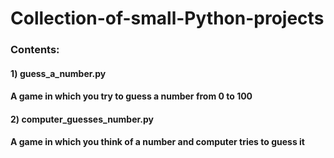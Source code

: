 # Collection-of-small-Python-projects

### Contents:
#### 1) guess_a_number.py
####    A game in which you try to guess a number from 0 to 100
#### 2) computer_guesses_number.py
####    A game in which you think of a number and computer tries to guess it
